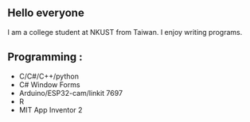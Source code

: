 ## Hello everyone
I am a college student at NKUST from Taiwan.
I enjoy writing programs.
## Programming :
- C/C#/C++/python
- C# Window Forms
- Arduino/ESP32-cam/linkit 7697
- R
- MIT App Inventor 2
